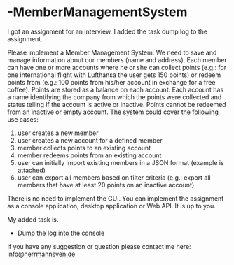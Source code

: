 # -MemberManagementSystem

I got an assignment for an interview. I added the task dump log to the assignment.

Please implement a Member Management System. We need to save and manage information about our 
members (name and address). Each member can have one or more accounts where he or she can collect 
points (e.g.: for one international flight with Lufthansa the user gets 150 points) or redeem points from 
(e.g.: 100 points from his/her account in exchange for a free coffee). Points are stored as a balance on 
each account. Each account has a name identifying the company from which the points were collected 
and status telling if the account is active or inactive. Points cannot be redeemed from an inactive or empty 
account.
The system could cover the following use cases:
1. user creates a new member
2. user creates a new account for a defined member
3. member collects points to an existing account
4. member redeems points from an existing account
5. user can initially import existing members in a JSON format (example is attached)
6. user can export all members based on filter criteria (e.g.: export all members that have at least 20 
points on an inactive account)

There is no need to implement the GUI. You can implement the assignment as a console application, 
desktop application or Web API. It is up to you.

My added task is. 
- Dump the log into the console

If you have any suggestion or question please contact me here: info@herrmannsven.de
